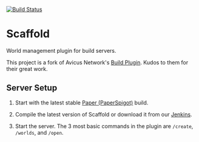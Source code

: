 [![Build Status](https://jenkins.bennydoesstuff.me/buildStatus/icon?job=Scaffold)](https://jenkins.bennydoesstuff.me/job/TGM)

# Scaffold
World management plugin for build servers.

This project is a fork of Avicus Network's [Build Plugin](https://github.com/Avicus/Scaffold). Kudos to them for their great work.

## Server Setup

1. Start with the latest stable [Paper (PaperSpigot)](https://papermc.io/ci/job/Paper/) build.

2. Compile the latest version of Scaffold or download it from our [Jenkins](https://jenkins.bennydoesstuff.me/job/Scaffold/).

3. Start the server. The 3 most basic commands in the plugin are ``/create``, ``/worlds``, and ``/open``.
